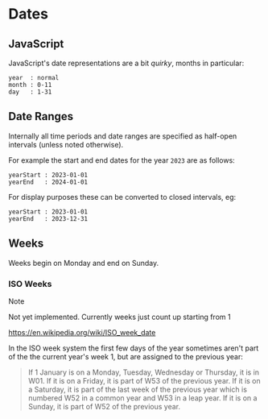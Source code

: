 Dates
=====


JavaScript
----------

JavaScript's date representations are a bit *quirky*, months in particular:

	year  : normal
	month : 0-11
	day	  : 1-31



Date Ranges
-----------

Internally all time periods and date ranges are specified as half-open intervals (unless noted otherwise).

For example the start and end dates for the year `2023` are as follows:

	yearStart : 2023-01-01
	yearEnd   : 2024-01-01


For display purposes these can be converted to closed intervals, eg:

	yearStart : 2023-01-01
	yearEnd   : 2023-12-31




Weeks
-----

Weeks begin on Monday and end on Sunday.


### ISO Weeks

> [!NOTE]
> Not yet implemented.
> Currently weeks just count up starting from 1

https://en.wikipedia.org/wiki/ISO_week_date

In the ISO week system the first few days of the year sometimes aren't part of the the current year's week 1, but are assigned to the previous year:

> If 1 January is on a Monday, Tuesday, Wednesday or Thursday, it is in W01. If it is on a Friday, it is part of W53 of the previous year. If it is on a Saturday, it is part of the last week of the previous year which is numbered W52 in a common year and W53 in a leap year. If it is on a Sunday, it is part of W52 of the previous year.




